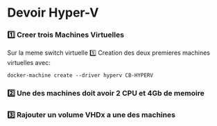 # Devoir Hyper-V

### :one: Creer trois Machines Virtuelles

Sur la meme switch virtuelle
:one: Creation des deux premieres machines virtuelles avec:

```
docker-machine create --driver hyperv CB-HYPERV
```

### :two: Une des machines doit avoir 2 CPU et 4Gb de memoire

### :three: Rajouter un volume VHDx a une des machines
